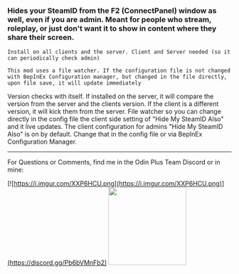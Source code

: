 ### Hides your SteamID from the F2 (ConnectPanel) window as well, even if you are admin. Meant for people who stream, roleplay, or just don't want it to show in content where they share their screen.

`Install on all clients and the server. Client and Server needed (so it can periodically check admin)`

`This mod uses a file watcher.
If the configuration file is not changed with BepInEx Configuration manager, but changed in the file directly, upon file save, it will update immediately`

Version checks with itself. If installed on the server, it will compare the version from the server and the clients
version. If the client is a different version, it will kick them
from the server.
File watcher so you can change directly in the config file the client side setting of "Hide My SteamID Also" and it live
updates.
The client configuration for admins "Hide My SteamID Also" is on by default. Change that in the config file or via
BepInEx Configuration Manager.



***
For Questions or Comments, find me in the Odin Plus Team Discord or in mine:

[![https://i.imgur.com/XXP6HCU.png](https://i.imgur.com/XXP6HCU.png)](https://discord.gg/Pb6bVMnFb2)
<a href="https://discord.gg/pdHgy6Bsng"><img src="https://i.imgur.com/Xlcbmm9.png" href="https://discord.gg/pdHgy6Bsng" width="175" height="175"></a>